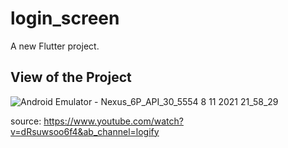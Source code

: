 # login_screen

A new Flutter project.

## View of the Project

![Android Emulator - Nexus_6P_API_30_5554 8 11 2021 21_58_29](https://user-images.githubusercontent.com/83778712/140801414-3e57eff7-6ebd-4d56-897c-97bfbcd8601b.png)



source: https://www.youtube.com/watch?v=dRsuwsoo6f4&ab_channel=logify
